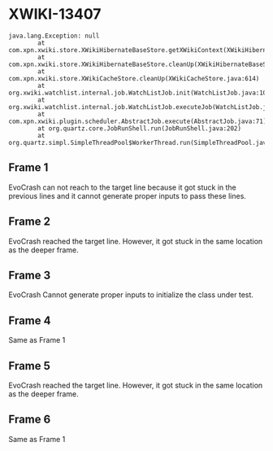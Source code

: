 # XWIKI-13407

```
java.lang.Exception: null
        at com.xpn.xwiki.store.XWikiHibernateBaseStore.getXWikiContext(XWikiHibernateBaseStore.java:1498)
        at com.xpn.xwiki.store.XWikiHibernateBaseStore.cleanUp(XWikiHibernateBaseStore.java:1137)
        at com.xpn.xwiki.store.XWikiCacheStore.cleanUp(XWikiCacheStore.java:614)
        at org.xwiki.watchlist.internal.job.WatchListJob.init(WatchListJob.java:100)
        at org.xwiki.watchlist.internal.job.WatchListJob.executeJob(WatchListJob.java:209)
        at com.xpn.xwiki.plugin.scheduler.AbstractJob.execute(AbstractJob.java:71)
        at org.quartz.core.JobRunShell.run(JobRunShell.java:202)
        at org.quartz.simpl.SimpleThreadPool$WorkerThread.run(SimpleThreadPool.java:573)
```

## Frame 1
EvoCrash can not reach to the target line because it got stuck in the previous lines and it cannot generate proper inputs to pass these lines.

## Frame 2
EvoCrash reached the target line. However, it got stuck in the same location as the deeper frame.

## Frame 3
EvoCrash Cannot generate proper inputs to initialize the class under test.

## Frame 4
Same as Frame 1

## Frame 5
EvoCrash reached the target line. However, it got stuck in the same location as the deeper frame.

## Frame 6
Same as Frame 1
